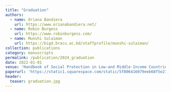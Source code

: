 ```yaml
---
title: "Graduation"
authors:
  - name: Oriana Bandiera
    url: https://www.orianabandiera.net/
  - name: Robin Burgess
    url: https://www.robinburgess.com/
  - name: Munshi Sulaiman
    url: https://bigd.bracu.ac.bd/staffprofile/munshi-sulaiman/
collection: publications
category: manuscripts
permalink: /publication/2024_graduation
date: 2022-01-01
venue: 'Handbook of Social Protection in Low-and Middle-Income Countries (forthcoming)'
paperurl: 'https://static1.squarespace.com/static/5f806416079eeb68f5e277b1/t/66466cec02f950009dba3a77/1715891437599/Graduation_Social_Protection_Handbook_draft2.pdf'
header:
  teaser: graduation.jpg
---
```

